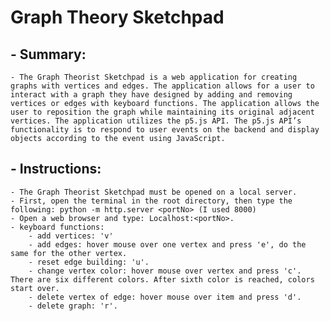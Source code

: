# Graph Theory Sketchpad

## - Summary:
    - The Graph Theorist Sketchpad is a web application for creating graphs with vertices and edges. The application allows for a user to interact with a graph they have designed by adding and removing vertices or edges with keyboard functions. The application allows the user to reposition the graph while maintaining its original adjacent vertices. The application utilizes the p5.js API. The p5.js API’s functionality is to respond to user events on the backend and display objects according to the event using JavaScript.

## - Instructions:
    - The Graph Theorist Sketchpad must be opened on a local server.
    - First, open the terminal in the root directory, then type the following: python -m http.server <portNo> (I used 8000)
    - Open a web browser and type: Localhost:<portNo>.
    - keyboard functions:
        - add vertices: 'v'
        - add edges: hover mouse over one vertex and press 'e', do the same for the other vertex.
        - reset edge building: 'u'.
        - change vertex color: hover mouse over vertex and press 'c'. There are six different colors. After sixth color is reached, colors start over.
        - delete vertex of edge: hover mouse over item and press 'd'.
        - delete graph: 'r'.
